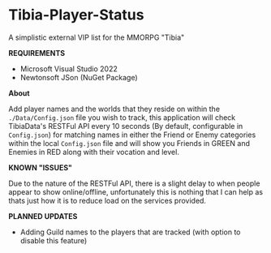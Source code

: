 # Tibia-Player-Status
A simplistic external VIP list for the MMORPG "Tibia"

**REQUIREMENTS**
- Microsoft Visual Studio 2022
- Newtonsoft JSon (NuGet Package)

**About**

Add player names and the worlds that they reside on within the `./Data/Config.json` file you wish to track, this application will check TibiaData's RESTFul API every 10 seconds (By default, configurable in `Config.json`) for matching names in either the Friend or Enemy categories within the local `Config.json` file and will show you Friends in GREEN and Enemies in RED along with their vocation and level.

**KNOWN "ISSUES"**

Due to the nature of the RESTFul API, there is a slight delay to when people appear to show online/offline, unfortunately this is nothing that I can help as thats just how it is to reduce load on the services provided.

**PLANNED UPDATES**
- Adding Guild names to the players that are tracked (with option to disable this feature)
